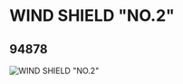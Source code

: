 # WIND SHIELD "NO.2"
## 94878
![WIND SHIELD "NO.2"](https://lc-www-live-s.legocdn.com/media/bricks/5/2/4617052.jpg)